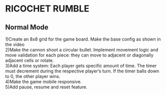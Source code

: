 <h1>RICOCHET RUMBLE</h1>

<h2>Normal Mode</h2>

1)Create an 8x8 grid for the game board. Make the base config as shown in the video <br>
2)Make the cannon shoot a circular bullet. Implement movement logic and move validation for each piece: they can move to adjacent or diagonally adjacent cells or rotate. <br>
3)Add a time system: Each player gets specific amount of time. The timer must decrement during the respective player’s turn. If the timer balls down to 0, the other player wins. <br>
4)Make the game mobile responsive. <br>
5)Add pause, resume and reset feature. <br>
